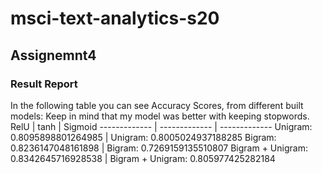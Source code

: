 # msci-text-analytics-s20
## Assignemnt4
### Result Report
In the following table you can see Accuracy Scores, from different built models:
Keep in mind that my model was better with keeping stopwords.
RelU  | tanh  |  Sigmoid
------------- | ------------- | ------------- 
Unigram: 0.8095898801264985  | Unigram: 0.8005024937188285 
Bigram: 0.8236147048161898  | Bigram: 0.7269159135510807
Bigram + Unigram: 0.8342645716928538  | Bigram + Unigram: 0.805977425282184
